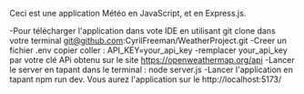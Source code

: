 Ceci est une application Météo en JavaScript, et en Express.js. 


-Pour télécharger l'application dans vote IDE en utilisant git clone dans votre terminal git@github.com:CyrilFreeman/WeatherProject.git
-Creer un fichier .env copier coller : API_KEY=your_api_key
-remplacer your_api_key par votre clé APi obtenu sur le site https://openweathermap.org/api
-Lancer le server en tapant dans le terminal : node server.js
-Lancer l'application en tapant npm run dev.
Vous aurez l'application sur le http://localhost:5173/

